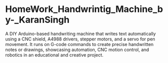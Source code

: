 # HomeWork_Handwrintig_Machine_by-_KaranSingh
A DIY Arduino-based handwriting machine that writes text automatically using a CNC shield, A4988 drivers, stepper motors, and a servo for pen movement. It runs on G-code commands to create precise handwritten notes or drawings, showcasing automation, CNC motion control, and robotics in an educational and creative project.
